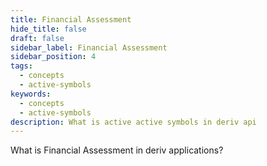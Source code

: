 ```yaml
---
title: Financial Assessment
hide_title: false
draft: false
sidebar_label: Financial Assessment
sidebar_position: 4
tags:
  - concepts
  - active-symbols
keywords:
  - concepts
  - active-symbols
description: What is active active symbols in deriv api
---
```


What is Financial Assessment in deriv applications?
